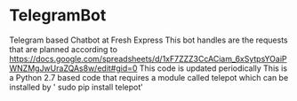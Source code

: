 # TelegramBot
Telegram based Chatbot at Fresh Express
This bot handles are the requests that are planned according to https://docs.google.com/spreadsheets/d/1xF7ZZZ3CcACiam_6xSytpsYOaiPWNZMgJwUraZQAs8w/edit#gid=0
This code is updated periodically
This is a Python 2.7 based code that requires a module called telepot which can be installed by ' sudo pip install telepot'
